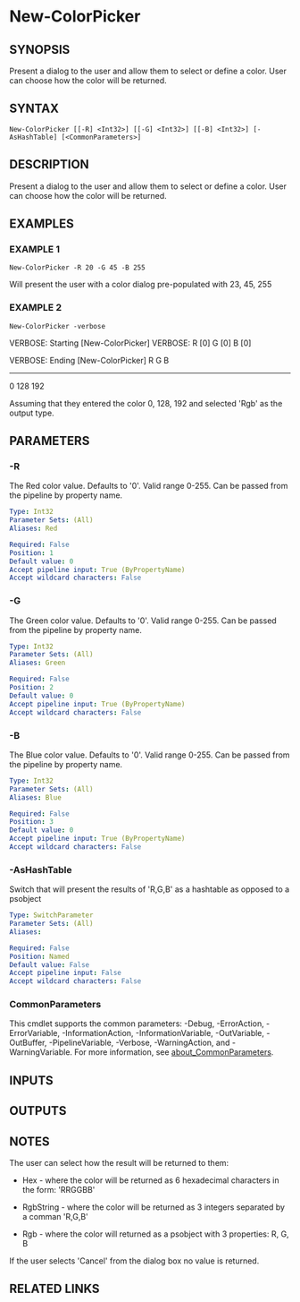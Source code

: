 ﻿---
external help file: PoshFunctions-help.xml
Module Name: poshfunctions
online version: https://github.com/iRon7/Join-Object
schema: 2.0.0
---

# New-ColorPicker

## SYNOPSIS
Present a dialog to the user and allow them to select or define a color.
User can choose how the color will be returned.

## SYNTAX

```
New-ColorPicker [[-R] <Int32>] [[-G] <Int32>] [[-B] <Int32>] [-AsHashTable] [<CommonParameters>]
```

## DESCRIPTION
Present a dialog to the user and allow them to select or define a color.
User can choose how the color will be returned.

## EXAMPLES

### EXAMPLE 1
```
New-ColorPicker -R 20 -G 45 -B 255
```

Will present the user with a color dialog pre-populated with 23, 45, 255

### EXAMPLE 2
```
New-ColorPicker -verbose
```

VERBOSE: Starting \[New-ColorPicker\]
VERBOSE: R \[0\] G \[0\] B \[0\]

VERBOSE: Ending \[New-ColorPicker\]
R   G   B
-   -   -
0 128 192

Assuming that they entered the color 0, 128, 192 and selected 'Rgb' as the output type.

## PARAMETERS

### -R
The Red color value.
Defaults to '0'.
Valid range 0-255.
Can be passed from the pipeline by property name.

```yaml
Type: Int32
Parameter Sets: (All)
Aliases: Red

Required: False
Position: 1
Default value: 0
Accept pipeline input: True (ByPropertyName)
Accept wildcard characters: False
```

### -G
The Green color value.
Defaults to '0'.
Valid range 0-255.
Can be passed from the pipeline by property name.

```yaml
Type: Int32
Parameter Sets: (All)
Aliases: Green

Required: False
Position: 2
Default value: 0
Accept pipeline input: True (ByPropertyName)
Accept wildcard characters: False
```

### -B
The Blue color value.
Defaults to '0'.
Valid range 0-255.
Can be passed from the pipeline by property name.

```yaml
Type: Int32
Parameter Sets: (All)
Aliases: Blue

Required: False
Position: 3
Default value: 0
Accept pipeline input: True (ByPropertyName)
Accept wildcard characters: False
```

### -AsHashTable
Switch that will present the results of 'R,G,B' as a hashtable as opposed to a psobject

```yaml
Type: SwitchParameter
Parameter Sets: (All)
Aliases:

Required: False
Position: Named
Default value: False
Accept pipeline input: False
Accept wildcard characters: False
```

### CommonParameters
This cmdlet supports the common parameters: -Debug, -ErrorAction, -ErrorVariable, -InformationAction, -InformationVariable, -OutVariable, -OutBuffer, -PipelineVariable, -Verbose, -WarningAction, and -WarningVariable. For more information, see [about_CommonParameters](http://go.microsoft.com/fwlink/?LinkID=113216).

## INPUTS

## OUTPUTS

## NOTES
The user can select how the result will be returned to them:

* Hex       - where the color will be returned as 6 hexadecimal characters in the form: 'RRGGBB'

* RgbString - where the color will be returned as 3 integers separated by a comman 'R,G,B'

* Rgb       - where the color will returned as a psobject with 3 properties: R, G, B

If the user selects 'Cancel' from the dialog box no value is returned.

## RELATED LINKS
